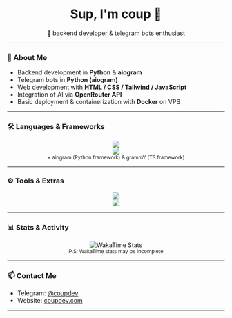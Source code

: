 <h1 align="center">Sup, I'm coup 👋</h1>
<p align="center">🚀 backend developer & telegram bots enthusiast</p>

---

### 🧠 About Me

- Backend development in **Python** & **aiogram**  
- Telegram bots in **Python (aiogram)**   
- Web development with **HTML / CSS / Tailwind / JavaScript**  
- Integration of AI via **OpenRouter API**    
- Basic deployment & containerization with **Docker** on VPS  

---

### 🛠 Languages & Frameworks

<p align="center">
  <img src="https://skillicons.dev/icons?i=python,ts,js,html,css&theme=dark" />
  <br />
  <img src="https://skillicons.dev/icons?i=fastapi,nodejs,tailwind&theme=dark" />
  <br />
  <sub>+ aiogram (Python framework) & grammY (TS framework)</sub>
</p>

---

### ⚙️ Tools & Extras

<p align="center">
<img src="https://skillicons.dev/icons?i=windows,arch,vscode&theme=dark" />
<br />
<img src="https://skillicons.dev/icons?i=docker,powershell,bash&theme=dark" />
<br />
</p>

---

### 📊 Stats & Activity

<p align="center">
  <img src="https://github-readme-stats.vercel.app/api/wakatime?username=coup&theme=github_dark" alt="WakaTime Stats" />
  <br />
  <sub>P.S: WakaTime stats may be incomplete</sub>
</p>

---

### 📫 Contact Me

- Telegram: [@coupdev](https://t.me/coupdev)  
- Website: [coupdev.com](https://coupdev.com)  

---
